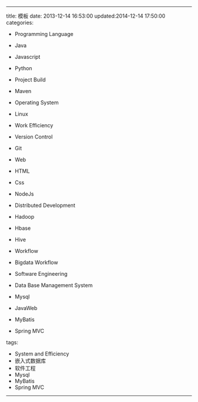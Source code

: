 ﻿----
title: 模板
date: 2013-12-14 16:53:00
updated:2014-12-14 17:50:00
categories: 
- Programming Language
- Java
- Javascript
- Python

- Project Build
- Maven

- Operating System
- Linux
- Work Efficiency

- Version Control
- Git

- Web
- HTML
- Css
- NodeJs

- Distributed Development
- Hadoop
- Hbase
- Hive

- Workflow
- Bigdata Workflow
- Software Engineering

- Data Base Management System
- Mysql

- JavaWeb
- MyBatis
- Spring MVC

tags:
- System and Efficiency
- 嵌入式数据库
- 软件工程
- Mysql
- MyBatis
- Spring MVC
----